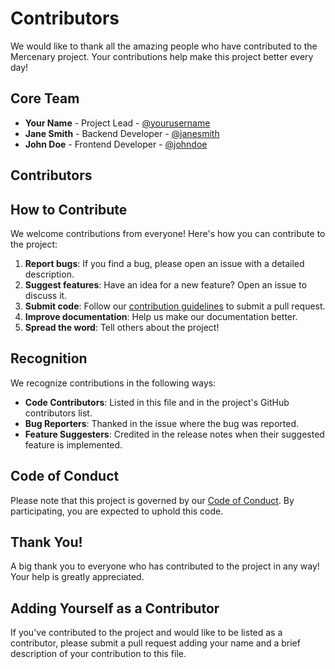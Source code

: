 # Contributors

We would like to thank all the amazing people who have contributed to the Mercenary project. Your contributions help make this project better every day!

## Core Team

- **Your Name** - Project Lead - [@yourusername](https://github.com/yourusername)
- **Jane Smith** - Backend Developer - [@janesmith](https://github.com/janesmith)
- **John Doe** - Frontend Developer - [@johndoe](https://github.com/johndoe)

## Contributors

<!-- Add contributors here as they make contributions -->

## How to Contribute

We welcome contributions from everyone! Here's how you can contribute to the project:

1. **Report bugs**: If you find a bug, please open an issue with a detailed description.
2. **Suggest features**: Have an idea for a new feature? Open an issue to discuss it.
3. **Submit code**: Follow our [contribution guidelines](CONTRIBUTING.md) to submit a pull request.
4. **Improve documentation**: Help us make our documentation better.
5. **Spread the word**: Tell others about the project!

## Recognition

We recognize contributions in the following ways:
- **Code Contributors**: Listed in this file and in the project's GitHub contributors list.
- **Bug Reporters**: Thanked in the issue where the bug was reported.
- **Feature Suggesters**: Credited in the release notes when their suggested feature is implemented.

## Code of Conduct

Please note that this project is governed by our [Code of Conduct](CODE_OF_CONDUCT.md). By participating, you are expected to uphold this code.

## Thank You!

A big thank you to everyone who has contributed to the project in any way! Your help is greatly appreciated.

## Adding Yourself as a Contributor

If you've contributed to the project and would like to be listed as a contributor, please submit a pull request adding your name and a brief description of your contribution to this file.
